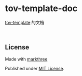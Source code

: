 # tov-template-doc

[tov-template](https://github.com/dishait/tov-template) 的文档

<br />

## License

Made with [markthree](https://github.com/markthree)

Published under [MIT License](./LICENSE).
